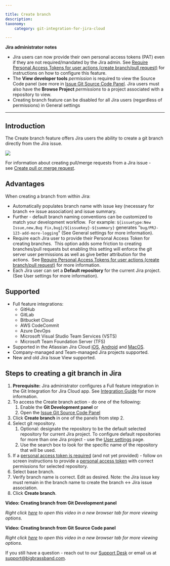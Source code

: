 ```yaml
---

title: Create branch
description:
taxonomy:
    category: git-integration-for-jira-cloud

---
```




**Jira administrator notes**

*   Jira users can now provide their own personal access tokens (PAT) even if they are not required/mandated by the Jira admin. See [Require Personal Access Tokens for user actions (create branch/pull request)](/git-integration-for-jira-cloud/require-personal-access-tokens-for-user-actions-create-branch-pull-request/) for instructions on how to configure this feature.
*   The **View developer tools** _permission_ is required to view the Source Code panel (see more in [Issue Git Source Code Panel](/git-integration-for-jira-cloud/issue-git-source-code-panel/). Jira users must also have the **Browse Project** _permissions_ to a project associated with a repository to view.
*   Creating branch feature can be disabled for all Jira users (regardless of permissions) in General settings



* * *



## **Introduction**

The Create branch feature offers Jira users the ability to create a git branch directly from the Jira issue.

![](https://bigbrassband.atlassian.net/wiki/download/attachments/733282366/gitcloud-create-branch-dlg.png?version=1&modificationDate=1635931446719&cacheVersion=1&api=v2)


For information about creating pull/merge requests from a Jira issue - see [Create pull or merge request](/git-integration-for-jira-cloud/create-pull-or-merge-request/).

## **Advantages**

When creating a branch from within Jira: 

*   Automatically populates branch name with issue key (necessary for branch ↔ issue association) and issue summary.
*   Further - default branch naming conventions can be customized to match your development workflow.  For example: `${issuetype:New Issue,new,Bug Fix,bug}/${issuekey}-${summary}` generates "`bug/PRJ-123-add-more-logging`" (See General settings for more information).
*   Require each Jira user to provide their Personal Access Token for creating branches.  This option adds some friction to creating branches/pull requests but enabling this setting will enforce the git server user permissions as well as give better attribution for the actions.  See [Require Personal Access Tokens for user actions (create branch/pull request)](/git-integration-for-jira-cloud/require-personal-access-tokens-for-user-actions-create-branch-pull-request/) for more information.
*   Each Jira user can set a **Default repository** for the current Jira project. (See User settings for more information).



## **Supported**

*   Full feature integrations:
    *   GitHub
    *   GitLab
    *   Bitbucket Cloud
    *   AWS CodeCommit
    *   Azure DevOps
    *   Microsoft Visual Studio Team Services (VSTS)
    *   Microsoft Team Foundation Server (TFS)
*   Supported in the Atlassian Jira Cloud [iOS](https://www.atlassian.com/software/jira/mobile-app), [Android](https://www.atlassian.com/software/jira/mobile-app) and [MacOS](https://www.atlassian.com/software/jira/mac).
*   Company-managed and Team-managed Jira projects supported.
*   New and old Jira Issue View supported.



## **Steps to creating a git branch in Jira**

1.  **Prerequisite:** Jira administrator configures a Full feature integration in the Git Integration for Jira Cloud app. See [Integration Guide](/git-integration-for-jira-cloud/Integration-Guide) for more information.
2.  To access the Create branch action - do one of the following:
    1.  Enable the **Git Development panel** or
    2.  Open the [Issue Git Source Code Panel](/git-integration-for-jira-cloud/issue-git-source-code-panel/)
3.  Click **Create branch** in one of the panels from step 2.
4.  Select git repository.
    1.  Optional: designate the repository to be the default selected repository for current Jira project. To configure default repositories for more than one Jira project - use the [User settings](/git-integration-for-jira-cloud/User-Settings) page.
    2.  Use the search box to look for the specific name of the repository that will be used.
5.  If a [personal access token is required](/git-integration-for-jira-cloud/require-personal-access-tokens-for-user-actions-create-branch-pull-request/) (and not yet provided) - follow on screen instructions to provide a [personal access token](/git-integration-for-jira-cloud/creating-personal-access-tokens/) with correct permissions for selected repository.
6.  Select base branch.
7.  Verify branch name is correct. Edit as desired. Note: the Jira issue key must remain in the branch name to create the branch ↔ Jira issue association.
8.  Click **Create branch**.



**Video: **Creating branch from** Git Development panel**



_Right click_ [_here_](https://bigbrassband.wistia.com/medias/8cy7v6ykug) _to open this video in a new browser tab for more viewing options._



**Video: Creating branch from Git Source Code panel**



_Right click_ [_here_](https://bigbrassband.wistia.com/medias/2re05azbwl) _to open this video in a new browser tab for more viewing options._





If you still have a question - reach out to our [Support Desk](https://bigbrassband.atlassian.net/servicedesk/customer/portals) or email us at [support@bigbrassband.com](mailto:support@bigbrassband.com).